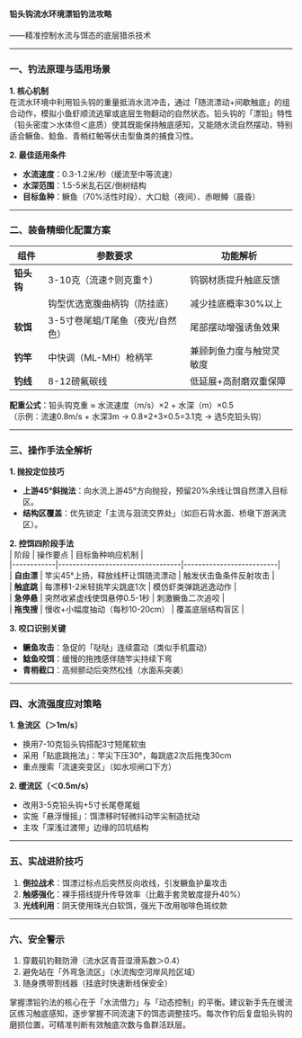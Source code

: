 


#### 铅头钩流水环境漂铅钓法攻略  
——精准控制水流与饵态的底层猎杀技术  

---

### 一、钓法原理与适用场景  
**1. 核心机制**  
在流水环境中利用铅头钩的重量抵消水流冲击，通过「随流漂动+间歇触底」的组合动作，模拟小鱼虾顺流逃窜或底层生物翻动的自然状态。铅头钩的「漂铅」特性（铅头密度＞水体但＜底质）使其既能保持触底感知，又能随水流自然摆动，特别适合鳜鱼、鲶鱼、青梢红鲌等伏击型鱼类的捕食习性。  

**2. 最佳适用条件**  
- **水流速度**：0.3-1.2米/秒（缓流至中等流速）  
- **水深范围**：1.5-5米乱石区/倒树结构  
- **目标鱼种**：鳜鱼（70%活性时段）、大口鲶（夜间）、赤眼鳟（晨昏）  

---

### 二、装备精细化配置方案  
| 组件        | 参数要求                          | 功能解析                  |  
|-------------|----------------------------------|--------------------------|  
| **铅头钩**  | 3-10克（流速↑则克重↑）            | 钨钢材质提升触底反馈      |  
|             | 钩型优选宽腹曲柄钩（防挂底）      | 减少挂底概率30%以上       |  
| **软饵**    | 3-5寸卷尾蛆/T尾鱼（夜光/自然色）  | 尾部摆动增强诱鱼效果      |  
| **钓竿**    | 中快调（ML-MH）枪柄竿             | 兼顾刺鱼力度与触觉灵敏度  |  
| **钓线**    | 8-12磅氟碳线                      | 低延展+高耐磨双重保障     |  

**配重公式**：铅头钩克重 ≈ 水流速度（m/s）×2 + 水深（m）×0.5  
（示例：流速0.8m/s + 水深3m → 0.8×2+3×0.5=3.1克 → 选5克铅头钩）  

---

### 三、操作手法全解析  
**1. 抛投定位技巧**  
- **上游45°斜抛法**：向水流上游45°方向抛投，预留20%余线让饵自然漂入目标区。  
- **结构区覆盖**：优先锁定「主流与洄流交界处」（如巨石背水面、桥墩下游涡流区）。  

**2. 控饵四阶段手法**  
| 阶段       | 操作要点                          | 目标鱼种响应机制          |  
|------------|----------------------------------|--------------------------|  
| **自由漂** | 竿尖45°上扬，释放线杯让饵随流漂动 | 触发伏击鱼条件反射攻击    |  
| **触底跳** | 每漂移1-2米轻挑竿尖跳底1次        | 模仿虾类弹跳逃逸动作      |  
| **急停悬** | 突然收紧虚线使饵悬停0.5-1秒       | 刺激鳜鱼二次追咬          |  
| **拖曳搜** | 慢收+小幅度抽动（每秒10-20cm）    | 覆盖底层结构盲区          |  

**3. 咬口识别关键**  
- **鳜鱼攻击**：急促的「哒哒」连续震动（类似手机震动）  
- **鲶鱼咬饵**：缓慢的拖拽感伴随竿尖持续下弯  
- **青梢截口**：高频颤动后突然松线（水面系突袭）  

---

### 四、水流强度应对策略  
**1. 急流区（＞1m/s）**  
- 换用7-10克铅头钩搭配3寸短尾软虫  
- 采用「贴底跳拖法」：竿尖下压30°，每跳底2次后拖曳30cm  
- 重点搜索「流速突变区」（如水坝闸口下方）  

**2. 缓流区（＜0.5m/s）**  
- 改用3-5克铅头钩+5寸长尾卷尾蛆  
- 实施「悬浮慢摇」：饵漂移时轻微抖动竿尖制造扰动  
- 主攻「深浅过渡带」边缘的凹坑结构  

---

### 五、实战进阶技巧  
1. **倒拉战术**：饵漂过标点后突然反向收线，引发鳜鱼护巢攻击  
2. **触感强化**：裸手搭线提升传导效率（比戴手套灵敏度提升40%）  
3. **光线利用**：阴天使用珠光白软饵，强光下改用咖啡色斑纹款  

---

### 六、安全警示  
1. 穿戴矶钓鞋防滑（流水区青苔湿滑系数＞0.4）  
2. 避免站在「外弯急流区」（水流掏空河岸风险区域）  
3. 随身携带割线器（挂底时快速断线保安全）  

掌握漂铅钓法的核心在于「水流借力」与「动态控制」的平衡。建议新手先在缓流区练习触底感知，逐步掌握不同流速下的饵态调整技巧。每次作钓后复盘铅头钩的磨损位置，可精准判断有效触底次数与鱼群活跃层。

